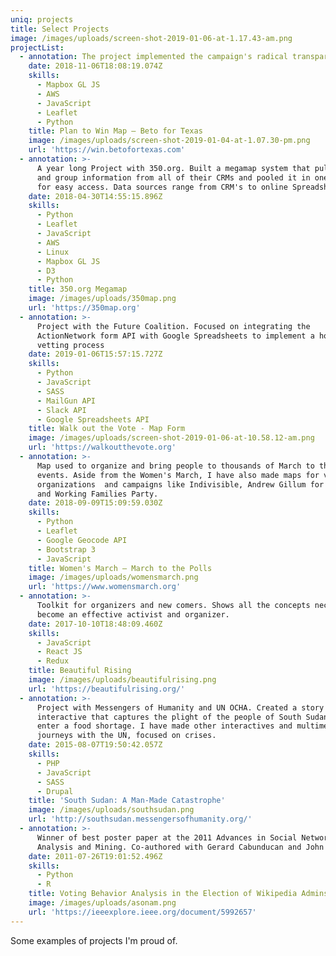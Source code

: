 ```yaml
---
uniq: projects
title: Select Projects
image: /images/uploads/screen-shot-2019-01-06-at-1.17.43-am.png
projectList:
  - annotation: The project implemented the campaign's radical transparency strategy. The interactive map answers the question "where can I be most effective right now." The map leverages mapbox fast load times by processing geojsons into vector tiles as well as cherry picking necessary data to visualize the status of the door knocking campaign.
    date: 2018-11-06T18:08:19.074Z
    skills:
      - Mapbox GL JS
      - AWS
      - JavaScript
      - Leaflet
      - Python
    title: Plan to Win Map — Beto for Texas
    image: /images/uploads/screen-shot-2019-01-04-at-1.07.30-pm.png
    url: 'https://win.betofortexas.com'
  - annotation: >-
      A year long Project with 350.org. Built a megamap system that pulls events
      and group information from all of their CRMs and pooled it in one endpoint
      for easy access. Data sources range from CRM's to online Spreadsheets
    date: 2018-04-30T14:55:15.896Z
    skills:
      - Python
      - Leaflet
      - JavaScript
      - AWS
      - Linux
      - Mapbox GL JS
      - D3
      - Python
    title: 350.org Megamap
    image: /images/uploads/350map.png
    url: 'https://350map.org'
  - annotation: >-
      Project with the Future Coalition. Focused on integrating the
      ActionNetwork form API with Google Spreadsheets to implement a host
      vetting process
    date: 2019-01-06T15:57:15.727Z
    skills:
      - Python
      - JavaScript
      - SASS
      - MailGun API
      - Slack API
      - Google Spreadsheets API
    title: Walk out the Vote - Map Form
    image: /images/uploads/screen-shot-2019-01-06-at-10.58.12-am.png
    url: 'https://walkoutthevote.org'
  - annotation: >-
      Map used to organize and bring people to thousands of March to the Poll
      events. Aside from the Women's March, I have also made maps for various
      organizations  and campaigns like Indivisible, Andrew Gillum for Governor,
      and Working Families Party.
    date: 2018-09-09T15:09:59.030Z
    skills:
      - Python
      - Leaflet
      - Google Geocode API
      - Bootstrap 3
      - JavaScript
    title: Women's March — March to the Polls
    image: /images/uploads/womensmarch.png
    url: 'https://www.womensmarch.org'
  - annotation: >-
      Toolkit for organizers and new comers. Shows all the concepts necessary to
      become an effective activist and organizer.
    date: 2017-10-10T18:48:09.460Z
    skills:
      - JavaScript
      - React JS
      - Redux
    title: Beautiful Rising
    image: /images/uploads/beautifulrising.png
    url: 'https://beautifulrising.org/'
  - annotation: >-
      Project with Messengers of Humanity and UN OCHA. Created a story /
      interactive that captures the plight of the people of South Sudan as they
      enter a food shortage. I have made other interactives and multimedia
      journeys with the UN, focused on crises.
    date: 2015-08-07T19:50:42.057Z
    skills:
      - PHP
      - JavaScript
      - SASS
      - Drupal
    title: 'South Sudan: A Man-Made Catastrophe'
    image: /images/uploads/southsudan.png
    url: 'http://southsudan.messengersofhumanity.org/'
  - annotation: >-
      Winner of best poster paper at the 2011 Advances in Social Networks
      Analysis and Mining. Co-authored with Gerard Cabunducan and John Boaz Lee
    date: 2011-07-26T19:01:52.496Z
    skills:
      - Python
      - R
    title: Voting Behavior Analysis in the Election of Wikipedia Admins
    image: /images/uploads/asonam.png
    url: 'https://ieeexplore.ieee.org/document/5992657'
---
```

Some examples of projects I'm proud of.